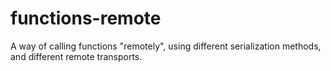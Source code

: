# functions-remote
A way of calling functions "remotely", using different serialization methods, and different remote transports. 
